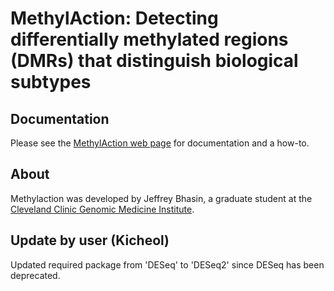 # MethylAction: Detecting differentially methylated regions (DMRs) that distinguish biological subtypes

## Documentation
Please see the [MethylAction web page](http://jeffbhasin.github.io/methylaction) for documentation and a how-to.

## About
Methylaction was developed by Jeffrey Bhasin, a graduate student at the [Cleveland Clinic Genomic Medicine Institute](http://www.lerner.ccf.org/gmi/).


## Update by user (Kicheol)
Updated required package from 'DESeq' to 'DESeq2' since DESeq has been deprecated.
